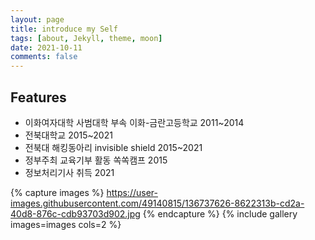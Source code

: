 ```yaml
---
layout: page
title: introduce my Self
tags: [about, Jekyll, theme, moon]
date: 2021-10-11
comments: false
---
```

    

## Features
* 이화여자대학 사범대학 부속 이화-금란고등학교 2011~2014
* 전북대학교 2015~2021
* 전북대 해킹동아리 invisible shield 2015~2021
* 정부주최 교육기부 활동 쏙쏙캠프 2015
* 정보처리기사 취득 2021




{% capture images %} 
    https://user-images.githubusercontent.com/49140815/136737626-8622313b-cd2a-40d8-876c-cdb93703d902.jpg
{% endcapture %} 
{% include gallery images=images cols=2 %}